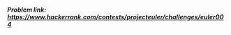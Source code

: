 ##### Problem link: <a href="https://www.hackerrank.com/contests/projecteuler/challenges/euler004" target="_blank">https://www.hackerrank.com/contests/projecteuler/challenges/euler004</a>